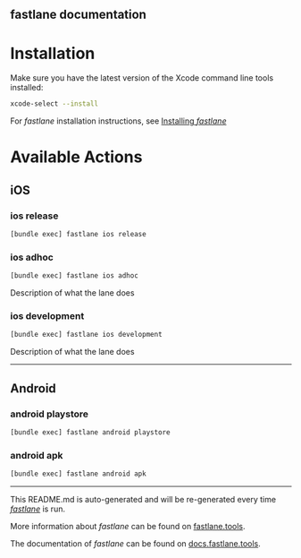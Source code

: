 fastlane documentation
----

# Installation

Make sure you have the latest version of the Xcode command line tools installed:

```sh
xcode-select --install
```

For _fastlane_ installation instructions, see [Installing _fastlane_](https://docs.fastlane.tools/#installing-fastlane)

# Available Actions

## iOS

### ios release

```sh
[bundle exec] fastlane ios release
```



### ios adhoc

```sh
[bundle exec] fastlane ios adhoc
```

Description of what the lane does

### ios development

```sh
[bundle exec] fastlane ios development
```

Description of what the lane does

----


## Android

### android playstore

```sh
[bundle exec] fastlane android playstore
```



### android apk

```sh
[bundle exec] fastlane android apk
```



----

This README.md is auto-generated and will be re-generated every time [_fastlane_](https://fastlane.tools) is run.

More information about _fastlane_ can be found on [fastlane.tools](https://fastlane.tools).

The documentation of _fastlane_ can be found on [docs.fastlane.tools](https://docs.fastlane.tools).
